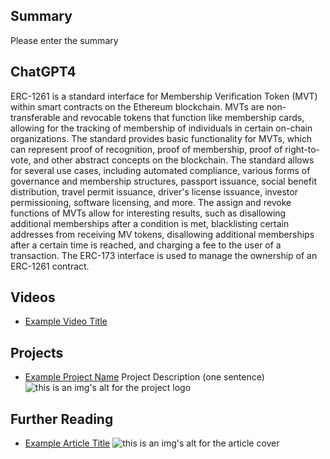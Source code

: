 ## Summary

Please enter the summary

## ChatGPT4

ERC-1261 is a standard interface for Membership Verification Token (MVT) within smart contracts on the Ethereum blockchain. MVTs are non-transferable and revocable tokens that function like membership cards, allowing for the tracking of membership of individuals in certain on-chain organizations. The standard provides basic functionality for MVTs, which can represent proof of recognition, proof of membership, proof of right-to-vote, and other abstract concepts on the blockchain. The standard allows for several use cases, including automated compliance, various forms of governance and membership structures, passport issuance, social benefit distribution, travel permit issuance, driver's license issuance, investor permissioning, software licensing, and more. The assign and revoke functions of MVTs allow for interesting results, such as disallowing additional memberships after a condition is met, blacklisting certain addresses from receiving MV tokens, disallowing additional memberships after a certain time is reached, and charging a fee to the user of a transaction. The ERC-173 interface is used to manage the ownership of an ERC-1261 contract.

## Videos

- [Example Video Title](https://www.youtube.com/watch?v=TDGq4aeevgY)

## Projects

- [Example Project Name](https://xxxx.xxx/xxxxx) Project Description (one sentence) ![this is an img's alt for the project logo](https://xxxx.xxx/project-logo.xxx)

## Further Reading

- [Example Article Title](https://xxxx.xxx/xxxxx) ![this is an img's alt for the article cover](https://xxxx.xxx/article-cover.xxx)
